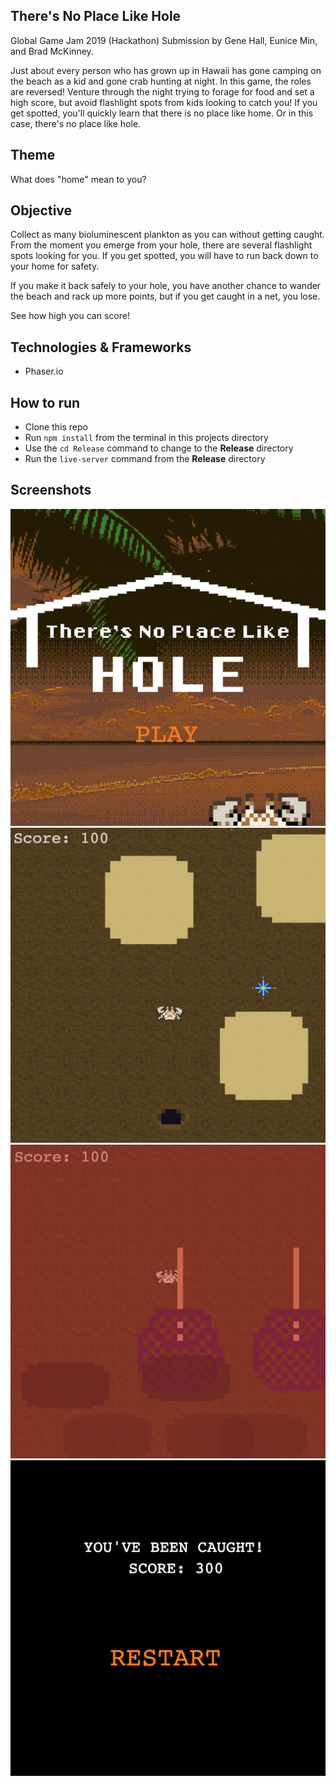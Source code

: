 ## There's No Place Like Hole

Global Game Jam 2019 (Hackathon) Submission by Gene Hall, Eunice Min, and Brad McKinney.

Just about every person who has grown up in Hawaii has gone camping on the beach as a kid 
and gone crab hunting at night. In this game, the roles are reversed! Venture through the 
night trying to forage for food and set a high score, but avoid flashlight spots from kids 
looking to catch you! If you get spotted, you'll quickly learn that there is no place like home. 
Or in this case, there's no place like hole.

## Theme

What does "home" mean to you?

## Objective

Collect as many bioluminescent plankton as you can without getting caught. From the moment you 
emerge from your hole, there are several flashlight spots looking for you. If you get spotted, 
you will have to run back down to your home for safety.

If you make it back safely to your hole, you have another chance to wander the beach and rack 
up more points, but if you get caught in a net, you lose.

See how high you can score!

## Technologies & Frameworks

* Phaser.io

## How to run

* Clone this repo
* Run `npm install` from the terminal in this projects directory
* Use the `cd Release` command to change to the **Release** directory
* Run the `live-server` command from the **Release** directory

## Screenshots

![Menu Screen](./Release/screenshots/menu.png "Menu Screen")
![Game](./Release/screenshots/main.png "Game")
![Panic Mode](./Release/screenshots/net.png "Panic Mode")
![Game Over Screen](./Release/screenshots/game-over.png "Game Over Screen")
